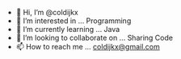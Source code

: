 - 👋 Hi, I’m @coldijkx
- 👀 I’m interested in ...
Programming
- 🌱 I’m currently learning ...
Java
- 💞️ I’m looking to collaborate on ...
Sharing Code
- 📫 How to reach me ...
coldijkx@gmail.com

